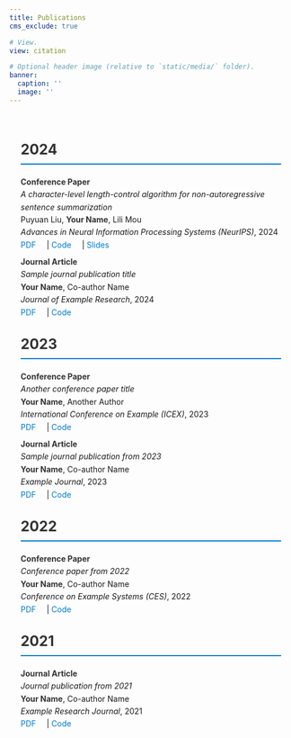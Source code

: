 ```yaml
---
title: Publications
cms_exclude: true

# View.
view: citation

# Optional header image (relative to `static/media/` folder).
banner:
  caption: ''
  image: ''
---
```


<div class="publications">

## 2024

**Conference Paper**  
*A character-level length-control algorithm for non-autoregressive sentence summarization*  
Puyuan Liu, **Your Name**, Lili Mou  
*Advances in Neural Information Processing Systems (NeurIPS)*, 2024  
[PDF](https://proceedings.neurips.cc/paper_files/paper/2022/file/bb0f9af6a4881ccb6e14c11b8b4be710-Paper-Conference.pdf) | [Code](https://github.com/MANGA-UOFA/NACC) | [Slides](https://neurips.cc/media/neurips-2022/Slides/53964.pdf)

**Journal Article**  
*Sample journal publication title*  
**Your Name**, Co-author Name  
*Journal of Example Research*, 2024  
[PDF](#) | [Code](#)

## 2023

**Conference Paper**  
*Another conference paper title*  
**Your Name**, Another Author  
*International Conference on Example (ICEX)*, 2023  
[PDF](#) | [Code](#)

**Journal Article**  
*Sample journal publication from 2023*  
**Your Name**, Co-author Name  
*Example Journal*, 2023  
[PDF](#) | [Code](#)

## 2022

**Conference Paper**  
*Conference paper from 2022*  
**Your Name**, Co-author Name  
*Conference on Example Systems (CES)*, 2022  
[PDF](#) | [Code](#)

## 2021

**Journal Article**  
*Journal publication from 2021*  
**Your Name**, Co-author Name  
*Example Research Journal*, 2021  
[PDF](#) | [Code](#)

</div>

<style>
.publications {
  max-width: 800px;
  margin: 0 auto;
  padding: 20px;
}

.publications h2 {
  color: #333;
  border-bottom: 2px solid #007acc;
  padding-bottom: 10px;
  margin-top: 30px;
  margin-bottom: 20px;
  font-size: 1.8em;
}

.publications h3 {
  color: #007acc;
  font-size: 1.2em;
  margin-top: 20px;
  margin-bottom: 10px;
  font-weight: 600;
}

.publications p {
  margin: 8px 0;
  line-height: 1.6;
}

.publications a {
  color: #007acc;
  text-decoration: none;
  margin-right: 15px;
}

.publications a:hover {
  text-decoration: underline;
}

.publications strong {
  color: #333;
}
</style>
